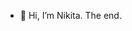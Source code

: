 - 👋 Hi, I’m Nikita. The end.

<!---
TeplyakovNik/TeplyakovNik is a ✨ special ✨ repository because its `README.md` (this file) appears on your GitHub profile.
You can click the Preview link to take a look at your changes.
--->
